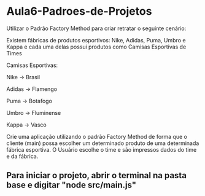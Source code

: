 # Aula6-Padroes-de-Projetos

Utilizar o Padrão Factory Method para criar retratar o seguinte cenário:

Existem fábricas de produtos esportivos: Nike, Adidas, Puma, Umbro e Kappa e cada uma delas possui produtos como Camisas Esportivas de Times

Camisas Esportivas:

Nike -> Brasil

Adidas -> Flamengo

Puma -> Botafogo

Umbro -> Fluminense

Kappa -> Vasco

Crie uma aplicação utilizando o padrão Factory Method de forma que o cliente (main) possa escolher um determinado produto de uma determinada fábrica esportiva. O Usuário escolhe o time e são impressos dados do time e da fábrica.


## Para iniciar o projeto, abrir o terminal na pasta base e digitar "node src/main.js"
